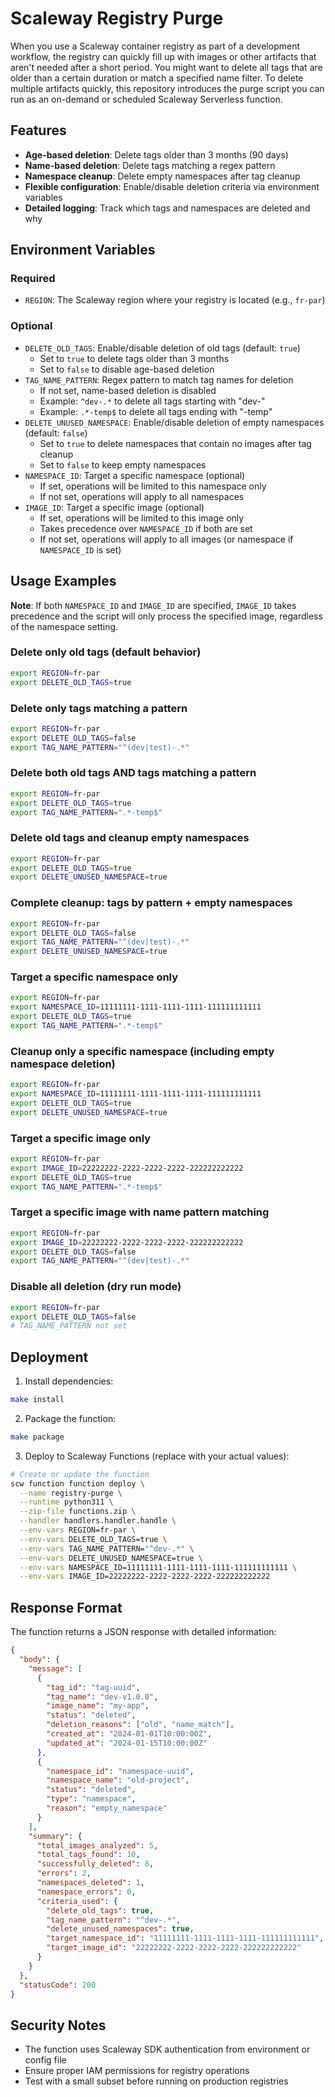 # Scaleway Registry Purge

When you use a Scaleway container registry as part of a development workflow, the registry can quickly fill up with images or other artifacts that aren't needed after a short period. You might want to delete all tags that are older than a certain duration or match a specified name filter. To delete multiple artifacts quickly, this repository introduces the purge script you can run as an on-demand or scheduled Scaleway Serverless function.

## Features

- **Age-based deletion**: Delete tags older than 3 months (90 days)
- **Name-based deletion**: Delete tags matching a regex pattern
- **Namespace cleanup**: Delete empty namespaces after tag cleanup
- **Flexible configuration**: Enable/disable deletion criteria via environment variables
- **Detailed logging**: Track which tags and namespaces are deleted and why

## Environment Variables

### Required
- `REGION`: The Scaleway region where your registry is located (e.g., `fr-par`)

### Optional
- `DELETE_OLD_TAGS`: Enable/disable deletion of old tags (default: `true`)
  - Set to `true` to delete tags older than 3 months
  - Set to `false` to disable age-based deletion
- `TAG_NAME_PATTERN`: Regex pattern to match tag names for deletion
  - If not set, name-based deletion is disabled
  - Example: `^dev-.*` to delete all tags starting with "dev-"
  - Example: `.*-temp$` to delete all tags ending with "-temp"
- `DELETE_UNUSED_NAMESPACE`: Enable/disable deletion of empty namespaces (default: `false`)
  - Set to `true` to delete namespaces that contain no images after tag cleanup
  - Set to `false` to keep empty namespaces
- `NAMESPACE_ID`: Target a specific namespace (optional)
  - If set, operations will be limited to this namespace only
  - If not set, operations will apply to all namespaces
- `IMAGE_ID`: Target a specific image (optional)
  - If set, operations will be limited to this image only
  - Takes precedence over `NAMESPACE_ID` if both are set
  - If not set, operations will apply to all images (or namespace if `NAMESPACE_ID` is set)

## Usage Examples

**Note**: If both `NAMESPACE_ID` and `IMAGE_ID` are specified, `IMAGE_ID` takes precedence and the script will only process the specified image, regardless of the namespace setting.

### Delete only old tags (default behavior)
```bash
export REGION=fr-par
export DELETE_OLD_TAGS=true
```

### Delete only tags matching a pattern
```bash
export REGION=fr-par
export DELETE_OLD_TAGS=false
export TAG_NAME_PATTERN="^(dev|test)-.*"
```

### Delete both old tags AND tags matching a pattern
```bash
export REGION=fr-par
export DELETE_OLD_TAGS=true
export TAG_NAME_PATTERN=".*-temp$"
```

### Delete old tags and cleanup empty namespaces
```bash
export REGION=fr-par
export DELETE_OLD_TAGS=true
export DELETE_UNUSED_NAMESPACE=true
```

### Complete cleanup: tags by pattern + empty namespaces
```bash
export REGION=fr-par
export DELETE_OLD_TAGS=false
export TAG_NAME_PATTERN="^(dev|test)-.*"
export DELETE_UNUSED_NAMESPACE=true
```

### Target a specific namespace only
```bash
export REGION=fr-par
export NAMESPACE_ID=11111111-1111-1111-1111-111111111111
export DELETE_OLD_TAGS=true
export TAG_NAME_PATTERN=".*-temp$"
```

### Cleanup only a specific namespace (including empty namespace deletion)
```bash
export REGION=fr-par
export NAMESPACE_ID=11111111-1111-1111-1111-111111111111
export DELETE_OLD_TAGS=true
export DELETE_UNUSED_NAMESPACE=true
```

### Target a specific image only
```bash
export REGION=fr-par
export IMAGE_ID=22222222-2222-2222-2222-222222222222
export DELETE_OLD_TAGS=true
export TAG_NAME_PATTERN=".*-temp$"
```

### Target a specific image with name pattern matching
```bash
export REGION=fr-par
export IMAGE_ID=22222222-2222-2222-2222-222222222222
export DELETE_OLD_TAGS=false
export TAG_NAME_PATTERN="^(dev|test)-.*"
```

### Disable all deletion (dry run mode)
```bash
export REGION=fr-par
export DELETE_OLD_TAGS=false
# TAG_NAME_PATTERN not set
```

## Deployment

1. Install dependencies:
```bash
make install
```

2. Package the function:
```bash
make package
```

3. Deploy to Scaleway Functions (replace with your actual values):
```bash
# Create or update the function
scw function function deploy \
  --name registry-purge \
  --runtime python311 \
  --zip-file functions.zip \
  --handler handlers.handler.handle \
  --env-vars REGION=fr-par \
  --env-vars DELETE_OLD_TAGS=true \
  --env-vars TAG_NAME_PATTERN="^dev-.*" \
  --env-vars DELETE_UNUSED_NAMESPACE=true \
  --env-vars NAMESPACE_ID=11111111-1111-1111-1111-111111111111 \
  --env-vars IMAGE_ID=22222222-2222-2222-2222-222222222222
```

## Response Format

The function returns a JSON response with detailed information:

```json
{
  "body": {
    "message": [
      {
        "tag_id": "tag-uuid",
        "tag_name": "dev-v1.0.0",
        "image_name": "my-app",
        "status": "deleted",
        "deletion_reasons": ["old", "name_match"],
        "created_at": "2024-01-01T10:00:00Z",
        "updated_at": "2024-01-15T10:00:00Z"
      },
      {
        "namespace_id": "namespace-uuid",
        "namespace_name": "old-project",
        "status": "deleted",
        "type": "namespace",
        "reason": "empty_namespace"
      }
    ],
    "summary": {
      "total_images_analyzed": 5,
      "total_tags_found": 10,
      "successfully_deleted": 8,
      "errors": 2,
      "namespaces_deleted": 1,
      "namespace_errors": 0,
      "criteria_used": {
        "delete_old_tags": true,
        "tag_name_pattern": "^dev-.*",
        "delete_unused_namespaces": true,
        "target_namespace_id": "11111111-1111-1111-1111-111111111111",
        "target_image_id": "22222222-2222-2222-2222-222222222222"
      }
    }
  },
  "statusCode": 200
}
```

## Security Notes

- The function uses Scaleway SDK authentication from environment or config file
- Ensure proper IAM permissions for registry operations
- Test with a small subset before running on production registries